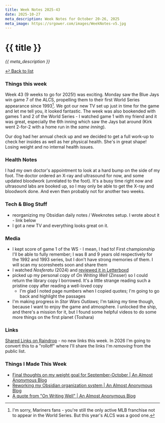```yaml
---
title: Week Notes 2025-43
date: 2025-10-27
meta_description: Week Notes for October 20-26, 2025
meta_image: https://srgower.com/images/WeekNotes-v5.jpg
---
```


# {{ title }}

*{{ meta_description }}*

[↩ Back to list](/weeknotes/)

### Things this week 
Week 43 (9 weeks to go for 2025!) was exciting. Monday saw the Blue Jays win game 7 of the ALCS, propelling them to their first World Series appearance since 1993[^1]. We got our new TV set up just in time for the game and let me tell you, it looked fantastic. The week was also bookended with games 1 and 2 of the World Series - I watched game 1 with my friend and it was great, especially the 6th inning which saw the Jays bat around (Kirk went 2-for-2 with a home run in the *same inning*). 

Our dog had her annual check up and we decided to get a full work-up to check her insides as well as her physical health. She's in great shape! Losing weight and no internal health issues. 
### Health Notes
I had my own doctor's appointment to look at a hard bump on the side of my foot. The doctor ordered an X-ray and ultrasound for now, and some updated bloodwork (unrelated to the foot). It's a busy time right now and ultrasound labs are booked up, so I may only be able to get the X-ray and bloodwork done. And even then probably not for another two weeks. 
### Tech & Blog Stuff 
- reorganizing my Obsidian daily notes / Weeknotes setup. I wrote about it - link below
- I got a new TV and everything looks great on it.
### Media 
- I kept score of game 1 of the WS - I mean, I had to! First championship I'll be able to fully remember; I was 8 and 9 years old respectively for the 1992 and 1993 series, but I don't have strong memories of them. I will scan my scoresheets soon and share them 
- I watched *Nosferatu* (2024) and [reviewed it in Letterboxd](https://boxd.it/btPRFn)
- picked up my personal copy of *On Writing Well* (Zinsser) so I could return the library copy I borrowed. It's a little strange reading such a pristine copy after reading a well-loved copy 
	- I'm glad I noted page numbers when I copied quotes; I'm going to go back and highlight the passages
- I'm making progress in *Star Wars Outlaws*; I'm taking my time though, because I want to enjoy the game and atmosphere. I unlocked the ship, and there's a mission for it, but I found some helpful videos to do some more things on the first planet (Toshara)
### Links 
[Shared Links on Raindrop](https://raindrop.io/srgower/shared-links-56296964) - no new links this week. In 2026 I'm going to convert this to a "rolloff" where I'll share the links I'm *removing* from the public list. 

### Things I Made This Week
- [Final thoughts on my weight goal for September-October | An Almost Anonymous Blog](https://lwgrs.bearblog.dev/final-thoughts-on-my-weight-goal-for-september-october/)
- [Reworking my Obsidian organization system | An Almost Anonymous Blog](https://lwgrs.bearblog.dev/new-obsidian-system/)
- [A quote from "On Writing Well" | An Almost Anonymous Blog](https://lwgrs.bearblog.dev/a-quote-from-on-writing-well/)

[^1]: I'm sorry, Mariners fans - you're still the only active MLB franchise not to appear in the World Series. But this year's ALCS was a good one. 